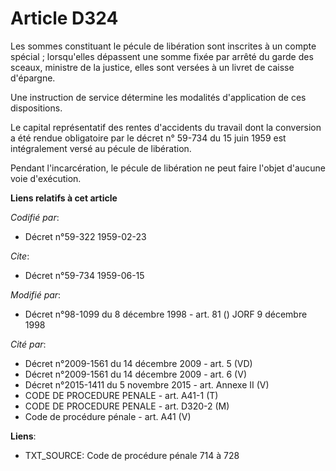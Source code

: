 # Article D324

Les sommes constituant le pécule de libération sont inscrites à un compte spécial ; lorsqu'elles dépassent une somme fixée
par arrêté du garde des sceaux, ministre de la justice, elles sont versées à un livret de caisse d'épargne.

Une instruction de service détermine les modalités d'application de ces dispositions.

Le capital représentatif des rentes d'accidents du travail dont la conversion a été rendue obligatoire par le décret n°
59-734 du 15 juin 1959 est intégralement versé au pécule de libération.

Pendant l'incarcération, le pécule de libération ne peut faire l'objet d'aucune voie d'exécution.

**Liens relatifs à cet article**

_Codifié par_:

  - Décret n°59-322 1959-02-23

_Cite_:

  - Décret n°59-734 1959-06-15

_Modifié par_:

  - Décret n°98-1099 du 8 décembre 1998 - art. 81 () JORF 9 décembre 1998

_Cité par_:

  - Décret n°2009-1561 du 14 décembre 2009 - art. 5 (VD)
  - Décret n°2009-1561 du 14 décembre 2009 - art. 6 (V)
  - Décret n°2015-1411 du 5 novembre 2015 - art. Annexe II (V)
  - CODE DE PROCEDURE PENALE - art. A41-1 (T)
  - CODE DE PROCEDURE PENALE - art. D320-2 (M)
  - Code de procédure pénale - art. A41 (V)

**Liens**:

  - TXT_SOURCE: Code de procédure pénale 714 à 728
